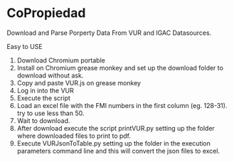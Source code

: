 # CoPropiedad
Download and Parse Porperty Data From VUR and IGAC Datasources.

Easy to USE

1. Download Chromium portable
2. Install on Chromium grease monkey and set up the download folder to download without ask.
3. Copy and paste VUR.js on grease monkey
4. Log in into the VUR
5. Execute the script
6. Load an excel file with the FMI numbers in the first column (eg. 128-31). try to use less than 50.
7. Wait to download. 
8. After download execute the script printVUR.py setting up the folder where downloaded files to print to pdf.
9. Execute VURJsonToTable.py setting up the folder in the execution parameters command line and this will convert the json files to excel.
